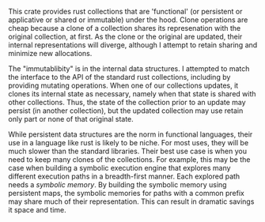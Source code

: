 This crate provides rust collections that are 'functional' (or persistent or
applicative or shared or immutable) under the hood.  Clone operations are cheap
because a clone of a collection shares its represenation with the original
collection, at first. As the clone or the original are updated, their internal
representations will diverge, although I attempt to retain sharing and minimize
new allocations.

The "immutablibity" is in the internal data structures.  I attempted to match the interface to the API of the standard rust collections, including by providing mutating operations.  When one of our collections updates, it clones its internal state as necessary, namely when that state is shared with other collections.  Thus, the state of the collection prior to an update may persist (in another collection), but the updated collection may use retain only part or none of that original state.

While persistent data structures are the norm in functional languages, their use
in a language like rust is likely to be niche.  For most uses, they will be much
slower than the standard libraries.  Their best use case is when you need to
keep many clones of the collections.  For example, this may be the case when
building a symbolic execution engine that explores many different execution
paths in a breadth-first manner.  Each explored path needs a *symbolic memory*.
By building the symbolic memory using persistent maps, the symbolic memories for
paths with a common prefix may share much of their representation.  This can
result in dramatic savings it space and time.
